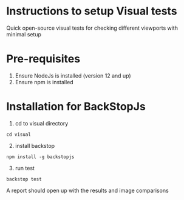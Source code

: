 # Instructions to setup Visual tests 
Quick open-source visual tests for checking different viewports with minimal setup

# Pre-requisites

1. Ensure NodeJs is installed (version 12 and up)
2. Ensure npm is installed

# Installation for BackStopJs

1. cd to visual directory

```
cd visual
```

2. install backstop

```
npm install -g backstopjs
```

3. run test

```
backstop test 
```

A report should open up with the results and image comparisons
